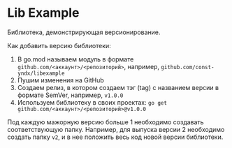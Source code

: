 # Lib Example

Библиотека, демонстрирующая версионирование.

Как добавить версию библиотеки:

1. В go.mod называем модуль в формате `github.com/<аккаунт>/<репозиторий>`, например, `github.com/const-yndx/libexample`
2. Пушим изменения на GitHub
3. Создаем релиз, в котором создаем тэг (tag) с названием версии в формате SemVer, например, `v1.0.0`
4. Используем библиотеку в своих проектах: `go get github.com/<аккаунт>/<репозиторий>@v1.0.0`

Под каждую мажорную версию больше 1 необходимо создавать соответствующую папку.
Например, для выпуска версии 2 необходимо создать папку `v2`, и в нее положить весь код новой версии библиотеки.
